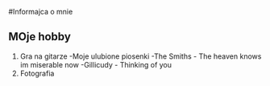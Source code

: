 #Informajca o mnie
## MOje hobby
1. Gra na gitarze
	-Moje ulubione piosenki
		-The Smiths - The heaven knows im miserable now
		-Gillicudy - Thinking of you
2. Fotografia

